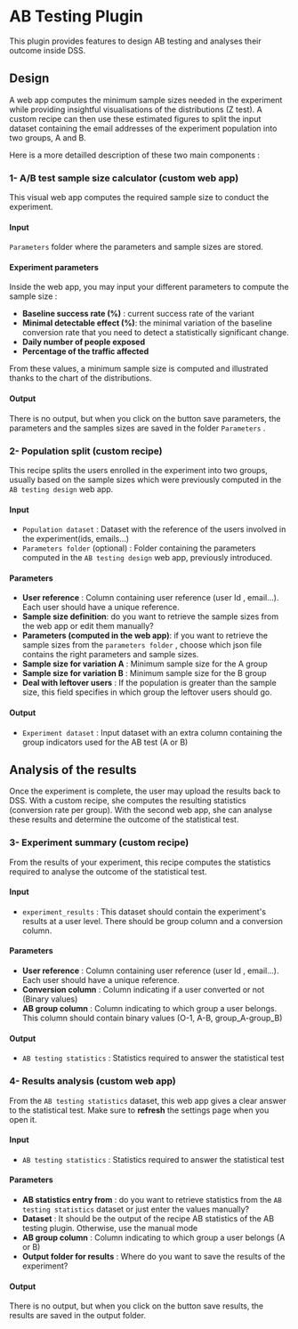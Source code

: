 # AB Testing Plugin

This plugin provides features to design AB testing and analyses their outcome inside DSS. 

## Design

A web app computes the minimum sample sizes needed in the experiment while providing insightful visualisations of the distributions (Z test). A custom recipe can then use these estimated figures to split the input dataset containing the email addresses of the experiment population into two groups, A and B. 

Here is a more detailled description of these two main components : 

### 1- A/B test sample size calculator (custom web app)

This visual web app computes the required sample size to conduct the experiment. 

#### Input

`Parameters` folder where the parameters and sample sizes are stored.

#### Experiment parameters

Inside the web app, you may input your different parameters to compute the sample size : 

* **Baseline success rate (%)** : current success rate of the variant
* **Minimal detectable effect (%)**: the minimal variation of the baseline conversion rate that you need to detect a statistically significant change.
* **Daily number of people exposed**
* **Percentage of the traffic affected**

From these values, a minimum sample size is computed and illustrated thanks to the chart of the distributions. 

#### Output

There is no output, but when you click on the button save parameters, the parameters and the samples sizes are saved in the folder `Parameters` .

### 2- Population split (custom recipe)

This recipe splits the users enrolled in the experiment into two groups, usually based on the sample sizes which were previously computed in the `AB testing design` web app. 

#### Input

* `Population dataset` : Dataset with the reference of the users involved in the experiment(ids, emails...)
* `Parameters folder` (optional) : Folder containing the parameters computed in the `AB testing design` web app, previously introduced. 

#### Parameters

* **User reference** : Column containing user reference (user Id , email...). Each user should have a unique reference.
* **Sample size definition**: do you want to retrieve the sample sizes from the web app or edit them manually? 
* **Parameters (computed in the web app)**: if you want to retrieve the sample sizes from the `parameters folder` , choose which json file contains the right parameters and sample sizes. 
* **Sample size for variation A** : Minimum sample size for the A group
* **Sample size for variation B** : Minimum sample size for the B group
* **Deal with leftover users** :  If the population is greater than the sample size, this field specifies in which group the leftover users should go.

#### Output

* `Experiment dataset` : Input dataset with an extra column containing the group indicators used for the AB test (A or B)

## Analysis of the results

Once the experiment is complete, the user may upload the results back to DSS. With a custom recipe, she computes the resulting statistics (conversion rate per group). With the second web app, she can analyse these results and determine the outcome of the statistical test. 

### 3- Experiment summary (custom recipe) 

From the results of your experiment, this recipe computes the statistics required to analyse the outcome of the statistical test.

#### Input

* `experiment_results` : This dataset should contain the experiment's results at a user level. There should be group column and a conversion column. 

#### Parameters

* **User reference** : Column containing user reference (user Id , email...). Each user should have a unique reference.
* **Conversion column** : Column indicating if a user converted or not (Binary values)
* **AB group column** : Column indicating to which group a user belongs. This column should contain binary values (O-1, A-B, group_A-group_B)

#### Output

* `AB testing statistics` : Statistics required to answer the statistical test

### 4- Results analysis (custom web app)

From the `AB testing statistics` dataset, this web app gives a clear answer to the statistical test. Make sure to **refresh** the settings page when you open it.  

#### Input

* `AB testing statistics` : Statistics required to answer the statistical test

#### Parameters

* **AB statistics entry from** : do you want to retrieve statistics from the `AB testing statistics` dataset or just enter the values manually?
* **Dataset** : It should be the output of the recipe AB statistics of the AB testing plugin. Otherwise, use the manual mode
* **AB group column** : Column indicating to which group a user belongs (A or B)
* **Output folder for results** :  Where do you want to save the results of the experiment?

#### Output

There is no output, but when you click on the button save results, the results are saved in the output folder. 
